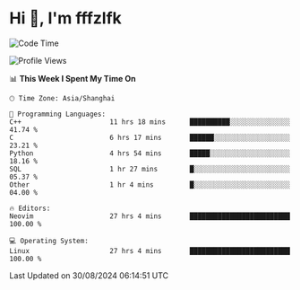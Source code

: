 # Hi 👋, I'm fffzlfk

<!--START_SECTION:waka-->
![Code Time](http://img.shields.io/badge/Code%20Time-960%20hrs%2049%20mins-blue)

![Profile Views](http://img.shields.io/badge/Profile%20Views-0-blue)

📊 **This Week I Spent My Time On** 

```text
🕑︎ Time Zone: Asia/Shanghai

💬 Programming Languages: 
C++                      11 hrs 18 mins      ██████████░░░░░░░░░░░░░░░   41.74 % 
C                        6 hrs 17 mins       ██████░░░░░░░░░░░░░░░░░░░   23.21 % 
Python                   4 hrs 54 mins       █████░░░░░░░░░░░░░░░░░░░░   18.16 % 
SQL                      1 hr 27 mins        █░░░░░░░░░░░░░░░░░░░░░░░░   05.37 % 
Other                    1 hr 4 mins         █░░░░░░░░░░░░░░░░░░░░░░░░   04.00 % 

🔥 Editors: 
Neovim                   27 hrs 4 mins       █████████████████████████   100.00 % 

💻 Operating System: 
Linux                    27 hrs 4 mins       █████████████████████████   100.00 % 
```


 Last Updated on 30/08/2024 06:14:51 UTC
<!--END_SECTION:waka-->

